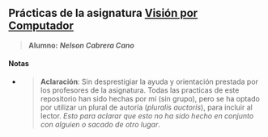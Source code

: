 ## Prácticas de la asignatura <u>Visión por Computador</u>
> **Alumno:** ***Nelson Cabrera Cano***

#### Notas

* > **Aclaración**: Sin desprestigiar la ayuda y orientación prestada por los profesores de la asignatura. Todas las practicas de este repositorio han sido hechas por mí (sin grupo), pero se ha optado por utilizar un plural de autoría (*pluralis auctoris*), para incluir al lector. *Esto para aclarar que esto no ha sido hecho en conjunto con alguien o sacado de otro lugar*.